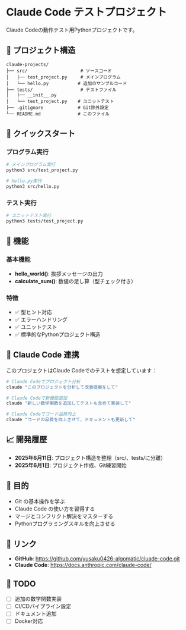 # Claude Code テストプロジェクト

Claude Codeの動作テスト用Pythonプロジェクトです。

## 📁 プロジェクト構造

```
claude-projects/
├── src/                    # ソースコード
│   ├── test_project.py     # メインプログラム
│   └── hello.py           # 追加のサンプルコード
├── tests/                  # テストファイル
│   ├── __init__.py
│   └── test_project.py    # ユニットテスト
├── .gitignore             # Git除外設定
└── README.md              # このファイル
```

## 🚀 クイックスタート

### プログラム実行
```bash
# メインプログラム実行
python3 src/test_project.py

# hello.py実行
python3 src/hello.py
```

### テスト実行
```bash
# ユニットテスト実行
python3 tests/test_project.py
```

## 🧪 機能

### 基本機能
- **hello_world()**: 挨拶メッセージの出力
- **calculate_sum()**: 数値の足し算（型チェック付き）

### 特徴
- ✅ 型ヒント対応
- ✅ エラーハンドリング
- ✅ ユニットテスト
- ✅ 標準的なPythonプロジェクト構造

## 🤖 Claude Code 連携

このプロジェクトはClaude Codeでのテストを想定しています：

```bash
# Claude Codeでプロジェクト分析
claude "このプロジェクトを分析して改善提案をして"

# Claude Codeで新機能追加
claude "新しい数学関数を追加してテストも含めて実装して"

# Claude Codeでコード品質向上
claude "コードの品質を向上させて、ドキュメントも更新して"
```

## 📈 開発履歴

- **2025年6月11日**: プロジェクト構造を整理（src/、tests/に分離）
- **2025年6月1日**: プロジェクト作成、Git練習開始

## 📝 目的

- Git の基本操作を学ぶ
- Claude Code の使い方を習得する
- マージとコンフリクト解決をマスターする  
- Pythonプログラミングスキルを向上させる

## 🔗 リンク

- **GitHub**: https://github.com/yusaku0426-algomatic/cluade-code.git
- **Claude Code**: https://docs.anthropic.com/claude-code/

## 📝 TODO

- [ ] 追加の数学関数実装
- [ ] CI/CDパイプライン設定
- [ ] ドキュメント追加
- [ ] Docker対応
